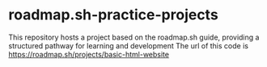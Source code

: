# roadmap.sh-practice-projects
This repository hosts a project based on the roadmap.sh guide, providing a structured pathway for learning and development
The url of this code is  https://roadmap.sh/projects/basic-html-website